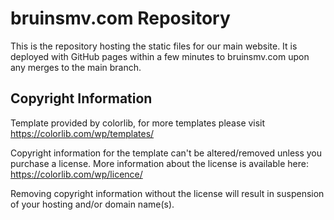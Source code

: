 # bruinsmv.com Repository
This is the repository hosting the static files for our main website. It is deployed with GitHub pages within a few minutes to bruinsmv.com upon any merges to the main branch.

## Copyright Information
Template provided by colorlib, for more templates please visit https://colorlib.com/wp/templates/

Copyright information for the template can't be altered/removed unless you purchase a license.
More information about the license is available here: https://colorlib.com/wp/licence/

Removing copyright information without the license will result in suspension of your hosting and/or domain name(s).
